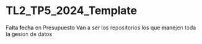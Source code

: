# TL2_TP5_2024_Template
Falta  fecha en Presupuesto
Van a ser los repositorios los que manejen toda la gesion de datos
